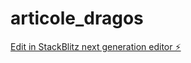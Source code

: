# articole_dragos

[Edit in StackBlitz next generation editor ⚡️](https://stackblitz.com/~/github.com/NorbertBoian/articole_dragos)